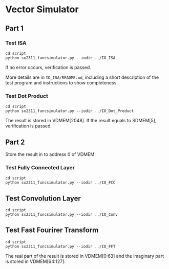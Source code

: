# Vector Simulator

## Part 1
### Test ISA

```shell
cd script
python sx2311_funcsimulator.py --iodir ../IO_ISA
```
If no error occurs, verification is passed.

More details are in `IO_ISA/README.md`, 
including a short description of the test program and instructions to show completeness.
### Test Dot Product

```shell
cd script
python sx2311_funcsimulator.py --iodir ../IO_Dot_Product
```
The result is stored in VDMEM[2048]. If the result equals to SDMEM[5], verification is passed.
## Part 2

Store the result in to address 0 of VDMEM.

### Test Fully Connected Layer

```shell
cd script
python sx2311_funcsimulator.py --iodir ../IO_FCC
```

## Test Convolution Layer

```shell
cd script
python sx2311_funcsimulator.py --iodir ../IO_Conv
```

## Test Fast Fourirer Transform

```shell
cd script
python sx2311_funcsimulator.py --iodir ../IO_FFT
```
The real part of the result is stored in VDMEM[0:63] and the imaginary part is stored in VDMEM[64:127].